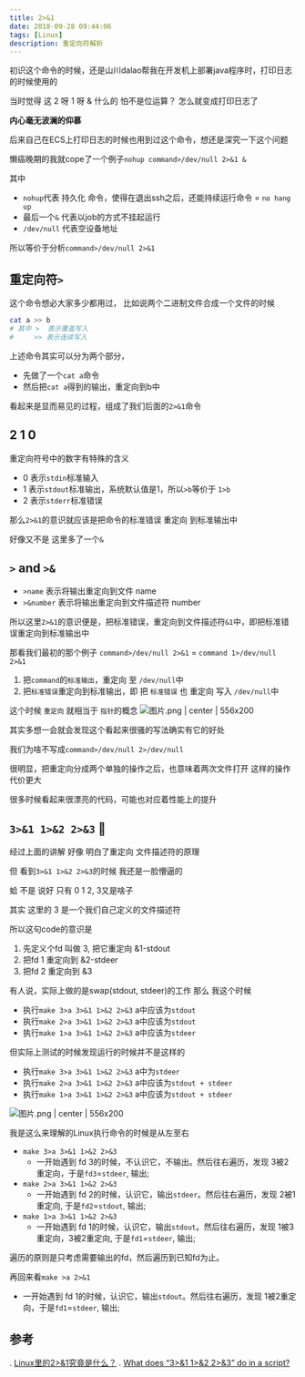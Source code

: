 ```yaml
---
title: 2>&1
date: 2018-09-28 09:44:06
tags: [Linux]
description: 重定向符解析
---
```


初识这个命令的时候，还是山川dalao帮我在开发机上部署java程序时，打印日志的时候使用的

当时觉得 这 2 呀 1 呀 & 什么的 怕不是位运算？
怎么就变成打印日志了

**内心毫无波澜的仰慕**

后来自己在ECS上打印日志的时候也用到过这个命令，想还是深究一下这个问题

懒癌晚期的我就cope了一个例子`nohup command>/dev/null 2>&1 &`

其中
* `nohup`代表 持久化 命令，使得在退出ssh之后，还能持续运行命令 = `no hang up`
* 最后一个`&` 代表以job的方式不挂起运行
* `/dev/null` 代表空设备地址

所以等价于分析`command>/dev/null 2>&1`

## 重定向符`>`

这个命令想必大家多少都用过，
比如说两个二进制文件合成一个文件的时候
```bash
cat a >> b
# 其中 >  表示覆盖写入
#     >> 表示连续写入
```

上述命令其实可以分为两个部分，
* 先做了一个`cat a`命令
* 然后把`cat a`得到的输出，重定向到b中

看起来是显而易见的过程，组成了我们后面的`2>&1`命令

## 2 1 0

重定向符号中的数字有特殊的含义

* 0 表示`stdin`标准输入
* 1 表示`stdout`标准输出，系统默认值是1，所以`>b`等价于 `1>b`
* 2 表示`stderr`标准错误

那么`2>&1`的意识就应该是把命令的标准错误 重定向 到标准输出中

好像又不是 这里多了一个`&`

## `>` and `>&`

* `>name`    表示将输出重定向到文件 name
* `>&number` 表示将输出重定向到文件描述符 number

所以这里`2>&1`的意识便是，把标准错误，重定向到文件描述符`&1`中，即把标准错误重定向到标准输出中

那看我们最初的那个例子
`command>/dev/null 2>&1` = `command 1>/dev/null 2>&1`

1. 把`command`的`标准输出`，重定向 至 `/dev/null`中
2. 把`标准错误`重定向到标准输出，即 把 `标准错误` 也 重定向 写入 `/dev/null`中

这个时候 `重定向` 就相当于 `指针`的概念
![图片.png | center | 556x200](https://cdn.nlark.com/yuque/0/2018/png/104214/1538123222101-0129a050-0d43-4dc6-bbef-5f74e21dcb8e.png "")

其实多想一会就会发现这个看起来很骚的写法确实有它的好处

我们为啥不写成`command>/dev/null 2>/dev/null`

很明显，把重定向分成两个单独的操作之后，也意味着两次文件打开
这样的操作代价更大

很多时候看起来很漂亮的代码，可能也对应着性能上的提升

## `3>&1 1>&2 2>&3` :100:

经过上面的讲解 好像 明白了重定向 文件描述符的原理

但 看到`3>&1 1>&2 2>&3`的时候 我还是一脸懵逼的

蛤 不是 说好 只有 0 1 2, 3又是啥子

其实 这里的 3 是一个我们自己定义的文件描述符

所以这句code的意识是
1. 先定义个fd 叫做 3, 把它重定向 &1-stdout
2. 把fd 1 重定向到 &2-stdeer
3. 把fd 2 重定向到 &3

有人说，实际上做的是swap(stdout, stdeer)的工作
那么 我这个时候
* 执行`make 3>a 3>&1 1>&2 2>&3` a中应该为`stdout`
* 执行`make 2>a 3>&1 1>&2 2>&3` a中应该为`stdout`
* 执行`make 1>a 3>&1 1>&2 2>&3` a中应该为`stdeer`

但实际上测试的时候发现运行的时候并不是这样的
* 执行`make 3>a 3>&1 1>&2 2>&3` a中为`stdeer`
* 执行`make 2>a 3>&1 1>&2 2>&3` a中应该为`stdout + stdeer`
* 执行`make 1>a 3>&1 1>&2 2>&3` a中应该为`stdout + stdeer`

![图片.png | center | 556x200](https://cdn.nlark.com/yuque/0/2018/png/104214/1538127583777-edadb61f-f6e9-49ce-a657-cee8dbe7944e.png "")

我是这么来理解的Linux执行命令的时候是从左至右
* `make 3>a 3>&1 1>&2 2>&3`
  - 一开始遇到 fd 3的时候，不认识它，不输出。然后往右遍历，发现 3被2重定向，于是`fd3`=`stdeer`, 输出;
* `make 2>a 3>&1 1>&2 2>&3`
  - 一开始遇到 fd 2的时候，认识它，输出`stdeer`。然后往右遍历，发现 2被1重定向, 于是`fd2`=`stdout`, 输出;
* `make 1>a 3>&1 1>&2 2>&3`
  - 一开始遇到 fd 1的时候，认识它，输出`stdout`。然后往右遍历，发现 1被3重定向，3被2重定向, 于是`fd1`=`stdeer`, 输出;

遍历的原则是只考虑需要输出的fd，然后遍历到已知fd为止。

再回来看`make >a 2>&1`
- 一开始遇到 fd 1的时候，认识它，输出`stdout`。然后往右遍历，发现 1被2重定向，于是`fd1`=`stdeer`, 输出;

## 参考
. [Linux里的2>&1究竟是什么？](https://mp.weixin.qq.com/s/k-QHnuIg7VnSTY9qyBZueQ)
. [What does “3>&1 1>&2 2>&3” do in a script?](https://unix.stackexchange.com/questions/42728/what-does-31-12-23-do-in-a-script)
